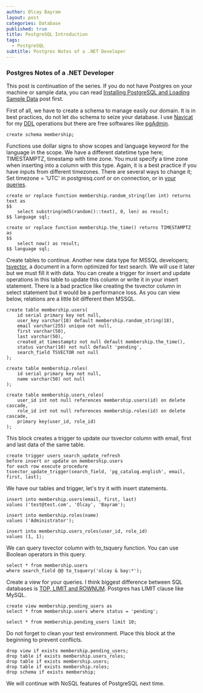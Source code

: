 ```yaml
---
author: Olcay Bayram
layout: post
categories: Database
published: true
title: PostgreSQL Introduction
tags:
  - PostgreSQL
subtitle: Postgres Notes of a .NET Developer
---
```

### Postgres Notes of a .NET Developer

This post is continuation of the series. If you do not have Postgres on your machine or sample data, you can read [Installing PostgreSQL and Loading Sample Data](http://en.otomatikmuhendis.com/2017/05/05/installing-postgresql-and-loading-sample-data/) post first.

First of all, we have to create a schema to manage easily our domain. It is in best practices, do not let `dbo` schema to seize your database. I use [Navicat](https://www.navicat.com/products/navicat-for-postgresql) for my [DDL](http://www.w3schools.in/mysql/ddl-dml-dcl/) operations but there are free softwares like [pgAdmin](https://www.pgadmin.org/).

    create schema membership;

Functions use dollar signs to show scopes and language keyword for the language in the scope. We have a different datetime type here; TIMESTAMPTZ, timestamp with time zone. You must specify a time zone when inserting into a column with this type. Again, it is a best practice if you have inputs from different timezones. There are several ways to change it; Set timezone = 'UTC' in postgresq.conf or on connection, or in [your queries](https://www.postgresql.org/docs/current/static/functions-datetime.html#FUNCTIONS-DATETIME-ZONECONVERT).
	
	create or replace function membership.random_string(len int) returns text as
	$$
		select substring(md5(random()::text), 0, len) as result;
	$$ language sql;

	create or replace function membership.the_time() returns TIMESTAMPTZ as
	$$
		select now() as result;
	$$ language sql;
	
Create tables to continue. Another new data type for MSSQL developers; [tsvector](https://www.postgresql.org/docs/current/static/datatype-textsearch.html), a document in a form optimized for text search. We will use it later but we must fill it with data. You can create a trigger for insert and update operations in this table to update this column or write it in your insert statement. There is a bad practice like creating the tsvector column in select statement but it would be a performance loss.
As you can view below, relations are a little bit different then MSSQL.

	create table membership.users(
		id serial primary key not null,
		user_key varchar(18) default membership.random_string(18),
		email varchar(255) unique not null,
		first varchar(50),
		last varchar(50),
		created_at timestamptz not null default membership.the_time(),
		status varchar(10) not null default 'pending',
		search_field TSVECTOR not null
	);

	create table membership.roles(
		id serial primary key not null,
		name varchar(50) not null
	);

	create table membership.users_roles(
		user_id int not null references membership.users(id) on delete cascade,
		role_id int not null references membership.roles(id) on delete cascade,
		primary key(user_id, role_id)
	);
	
This block creates a trigger to update our tsvector column with email, first and last data of the same table.

	create trigger users_search_update_refresh
	before insert or update on membership.users
	for each row execute procedure
	tsvector_update_trigger(search_field, 'pg_catalog.english', email, first, last);
	
We have our tables and trigger, let's try it with insert statements.

	insert into membership.users(email, first, last)
	values ('test@test.com', 'Olcay', 'Bayram');

	insert into membership.roles(name)
	values ('Administrator');

	insert into membership.users_roles(user_id, role_id)
	values (1, 1);

We can query tsvector column with to_tsquery function. You can use Boolean operators in this query.

	select * from membership.users
	where search_field @@ to_tsquery('olcay & bay:*');

Create a view for your queries. I think biggest difference between SQL databases is [TOP, LIMIT and ROWNUM](https://www.w3schools.com/sqL/sql_top.asp). Postgres has LIMIT clause like MySQL.
	
	create view membership.pending_users as
	select * from membership.users where status = 'pending';

	select * from membership.pending_users limit 10;

Do not forget to clean your test environment. Place this block at the beginning to prevent conflicts.

	drop view if exists membership.pending_users;
	drop table if exists membership.users_roles;
	drop table if exists membership.users;
	drop table if exists membership.roles;
	drop schema if exists membership;
	
We will continue with NoSQL features of PostgreSQL next time.